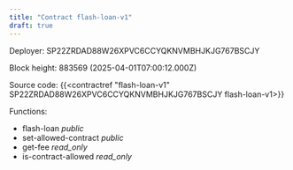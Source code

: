 ```yaml
---
title: "Contract flash-loan-v1"
draft: true
---
```

Deployer: SP22ZRDAD88W26XPVC6CCYQKNVMBHJKJG767BSCJY


 



Block height: 883569 (2025-04-01T07:00:12.000Z)

Source code: {{<contractref "flash-loan-v1" SP22ZRDAD88W26XPVC6CCYQKNVMBHJKJG767BSCJY flash-loan-v1>}}

Functions:

* flash-loan _public_
* set-allowed-contract _public_
* get-fee _read_only_
* is-contract-allowed _read_only_
